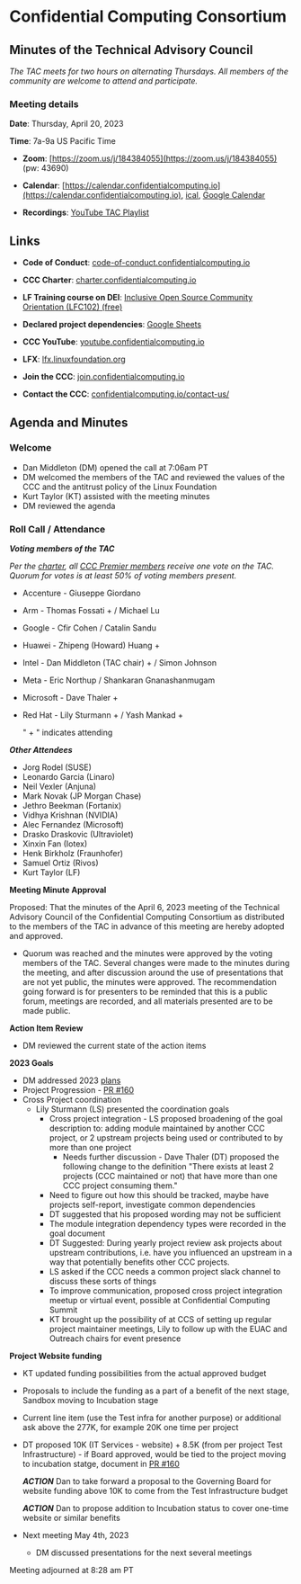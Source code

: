 # Confidential Computing Consortium

## Minutes of the Technical Advisory Council

*The TAC meets for two hours on alternating Thursdays. All members of the community are welcome to attend and participate.*

### Meeting details

**Date**: Thursday, April 20, 2023

**Time**: 7a-9a US Pacific Time

* **Zoom**: [https://zoom.us/j/184384055](https://zoom.us/j/184384055) (pw: 43690)

* **Calendar**: [https://calendar.confidentialcomputing.io](https://calendar.confidentialcomputing.io),
[ical](https://calendar.google.com/calendar/ical/c\_c0pcihr7n2n1k3a38i32d9ag10%40group.calendar.google.com/public/basic.ics),
[Google Calendar](https://calendar.google.com/calendar/u/0/r?cid=c\_c0pcihr7n2n1k3a38i32d9ag10@group.calendar.google.com)

* **Recordings**: [YouTube TAC Playlist](https://www.youtube.com/playlist?list=PLmfkUJc39uMjaB\_I1dYW72I44kr9QzG\_B)

## Links

* **Code of Conduct**: [code-of-conduct.confidentialcomputing.io](https://code-of-conduct.confidentialcomputing.io)

* **CCC Charter**: [charter.confidentialcomputing.io](https://charter.confidentialcomputing.io)

* **LF Training course on DEI**: [Inclusive Open Source Community Orientation (LFC102) (free)](https://training.linuxfoundation.org/training/inclusive-open-source-community-orientation-lfc102/)

* **Declared project dependencies**: [Google Sheets](https://docs.google.com/spreadsheets/d/1UKnbbGWXYLjnPZsox3zmYo59nv3XSXjePfas5E2fER0/edit#gid=0)

* **CCC YouTube**: [youtube.confidentialcomputing.io](https://youtube.confidentialcomputing.io)

* **LFX**: [lfx.linuxfoundation.org](https://lfx.linuxfoundation.org)

* **Join the CCC**: [join.confidentialcomputing.io](https://join.confidentialcomputing.io)

* **Contact the CCC**: [confidentialcomputing.io/contact-us/](https://confidentialcomputing.io/contact-us/)

## Agenda and Minutes

### Welcome

* Dan Middleton (DM) opened the call at 7:06am PT
* DM welcomed the members of the TAC and reviewed the values of the CCC and the antitrust policy of the Linux Foundation
* Kurt Taylor (KT) assisted with the meeting minutes
* DM reviewed the agenda

### Roll Call / Attendance

***Voting members of the TAC***

*Per the [charter](https://charter.confidentialcomputing.io), all [CCC Premier members](https://confidentialcomputing.io/members/) receive one vote on the TAC. Quorum for votes is at least 50% of voting members present.*

* Accenture - Giuseppe Giordano 
* Arm - Thomas Fossati + / Michael Lu
* Google - Cfir Cohen / Catalin Sandu
* Huawei - Zhipeng (Howard) Huang +
* Intel - Dan Middleton (TAC chair) + / Simon Johnson
* Meta - Eric Northup / Shankaran Gnanashanmugam
* Microsoft - Dave Thaler + 
* Red Hat - Lily Sturmann  + / Yash Mankad +

   " + " indicates attending

***Other Attendees***

* Jorg Rodel (SUSE)
* Leonardo Garcia (Linaro)
* Neil Vexler  (Anjuna)
* Mark Novak (JP Morgan Chase)
* Jethro Beekman (Fortanix)
* Vidhya Krishnan (NVIDIA)
* Alec Fernandez (Microsoft)
* Drasko Draskovic (Ultraviolet)
* Xinxin Fan (Iotex)
* Henk Birkholz (Fraunhofer)
* Samuel Ortiz (Rivos)
* Kurt Taylor (LF)


**Meeting Minute Approval**

Proposed: That the minutes of the April 6, 2023 meeting of the Technical Advisory Council of the Confidential Computing Consortium as distributed to the members of the TAC in advance of this meeting are hereby adopted and approved.

* Quorum was reached and the minutes were approved by the voting members of the TAC. Several changes were made to the minutes during the meeting, and after discussion around the use of presentations that are not yet public, the minutes were approved. The recommendation going forward is for presenters to be reminded that this is a public forum, meetings are recorded, and all materials presented are to be made public.


**Action Item Review**

* DM reviewed the current state of the action items


**2023 Goals**

* DM addressed 2023 [plans](https://docs.google.com/document/d/1BLsI0hv9ybHl-FBNqHp6bJzy6ng8yKs__556bTqBswc/edit)
* Project Progression - [PR #160](https://github.com/confidential-computing/governance/pull/160)
* Cross Project coordination
  * Lily Sturmann (LS) presented the coordination goals
    * Cross project integration - LS proposed broadening of the goal description to: adding module maintained by another CCC project, or 2 upstream projects being used or contributed to by more than one project
      * Needs further discussion - Dave Thaler (DT) proposed the following change to the definition "There exists at least 2 projects (CCC maintained or not) that have more than one CCC project consuming them."
    * Need to figure out how this should be tracked, maybe have projects self-report, investigate common dependencies
    * DT suggested that his proposed wording may not be sufficient
    * The module integration dependency types were recorded in the goal document
    * DT Suggested: During yearly project review ask projects about upstream contributions, i.e. have you influenced an upstream in a way that potentially benefits other CCC projects. 
    * LS asked if the CCC needs a common project slack channel to discuss these sorts of things
    * To improve communication, proposed cross project integration meetup or virtual event, possible at Confidential Computing Summit
    * KT brought up the possibility of at CCS of setting up regular project maintainer meetings, Lily to follow up with the EUAC and Outreach chairs for event presence


**Project Website funding**
* KT updated funding possibilities from the actual approved budget
* Proposals to include the funding as a part of a benefit of the next stage, Sandbox moving to Incubation stage
* Current line item (use the Test infra for another purpose) or additional ask above the 277K, for example 20K one time per project
* DT proposed 10K (IT Services - website) + 8.5K (from per project Test Infrastructure) - if Board approved, would be tied to the project moving to incubation statge, document in [PR #160](https://github.com/confidential-computing/governance/pull/160)

  ***ACTION*** Dan to take forward a proposal to the Governing Board for website funding above 10K to come from the Test Infrastructure budget
  
  ***ACTION*** Dan to propose addition to Incubation status to cover one-time website or similar benefits


* Next meeting May 4th, 2023
  * DM discussed presentations for the next several meetings


Meeting adjourned at 8:28 am PT
